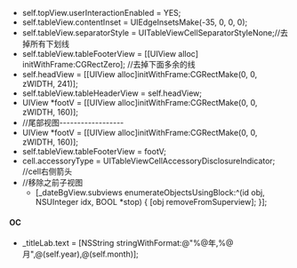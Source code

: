 - self.topView.userInteractionEnabled = YES;
- self.tableView.contentInset = UIEdgeInsetsMake(-35, 0, 0, 0);
- self.tableView.separatorStyle = UITableViewCellSeparatorStyleNone;//去掉所有下划线
- self.tableView.tableFooterView = [[UIView alloc] initWithFrame:CGRectZero];  //去掉下面多余的线
- self.headView = [[UIView alloc]initWithFrame:CGRectMake(0, 0, zWIDTH, 241)];
 - self.tableView.tableHeaderView = self.headView;
- UIView *footV = [[UIView alloc]initWithFrame:CGRectMake(0, 0, zWIDTH, 160)];
-  //尾部视图------------------
 - UIView *footV = [[UIView alloc]initWithFrame:CGRectMake(0, 0, zWIDTH, 160)];
 - self.tableView.tableFooterView = footV;
- cell.accessoryType = UITableViewCellAccessoryDisclosureIndicator; //cell右侧箭头
-  //移除之前子视图
   - [_dateBgView.subviews enumerateObjectsUsingBlock:^(id obj, NSUInteger idx, BOOL *stop) {
        [obj removeFromSuperview];
    }];
#### OC
- _titleLab.text = [NSString stringWithFormat:@"%@年,%@月",@(self.year),@(self.month)];